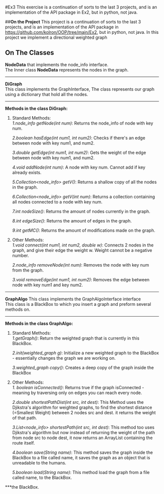 #Ex3
This exercise is a continuation of sorts to the last 3 projects, and is an implementation of the API package in Ex2, but in python, not java.

##**On the Project**
This project is a continuation of sorts to the last 3 projects, and is an implementation of the API package in https://github.com/kolron/OOP/tree/main/Ex2, but in python, not java.
In this project we implement a directional weighted graph

## **On The Classes**
**NodeData** that implements the node_info interface.  
 The Inner class **NodeData** represents the nodes in the graph.  
 
 ***
 **DiGraph**  
 This class implements the GraphInterface, The class represents our graph using a dictionary that hold all the nodes.
 
 ***
 
**Methods in the class DiGraph:**    
 1. Standard Methods:  
    _1.node_info getNode(int num)_: Returns the node_info of node with key num.     
  
    _2.boolean hasEdge(int num1, int num2)_: Checks if there's an edge between node with key num1, and num2. 
   
    _3.double getEdge(int num1, int num2)_:  Gets the weight of the edge between node with key num1, and num2.    
    
    _4.void addNode(int num)_:  A node with key num. Cannot add if key already exists.  
    
    _5.Collection<node_info> getV()_: Returns a shallow copy of all the nodes in the graph.
    
    _6.Collection<node_info> getV(int num)_: Returns a collection containing all nodes connected to a node with key num.
    
    _7.int nodeSize()_: Returns the amount of nodes currently in the graph.
    
    _8.int edgeSize()_: Returns the amount of edges in the graph.
    
    _9.int getMC()_: Returns the amount of modifications made on the graph.
    
  
  2. Other Methods:   
    _1.void connect(int num1, int num2, double w)_: Connects 2 nodes in the graph, and give their edge the weight w. Weight cannot be a negative number. 
     
      _2.node_info removeNode(int num)_: Removes the node with key num from the graph.  
      
      _3.void removeEdge(int num1, int num2)_: Removes the edge between node with key num1 and key num2.
    
   ***
 **GraphAlgo** 
  This class implements the GraphAlgoInterface interface  
  This class is a BlackBox to which you insert a graph and preform several methods on.
***
**Methods in the class GraphAlgo:**
1. Standard Methods:  
    _1.getGraph()_: Return the weighted graph that is currently in this BlackBox.
    
    _2.init(weighted_graph g)_: Initialize a new weighted graph to the BlackBox - essentially changes the graph we are working on.  
      
    _3.weighted_graph copy()_: Creates a deep copy of the graph inside the BlackBox  
    
 2. Other Methods:  
  _1. boolean isConnected()_: Returns true if the graph isConnected - meaning by traversing only on edges you can reach every node. 
   
    _2.double shortestPathDist(int src, int dest)_: This Method uses the Djikstra's algorithm for weighted graphs, to find the shortest distance 
    (=Smallest Weight) between 2 nodes src and dest.
    it returns the weight of that path.  
    
    _3.List<node_info> shortestPath(int src, int dest)_: This method too uses Djikstra's algorithm but now instead of returning
    the weight of the path from node src to node dest, it now returns an ArrayList containing the route itself.  
    
    _4.boolean save(String name)_: This method saves the graph inside the BlackBox to a file called name, it saves the graph as an object that is unreadable to the humans.  
    
    _5.boolean load(String name)_: This method load the graph from a file called name, to the BlackBox.
    
***the BlackBox.